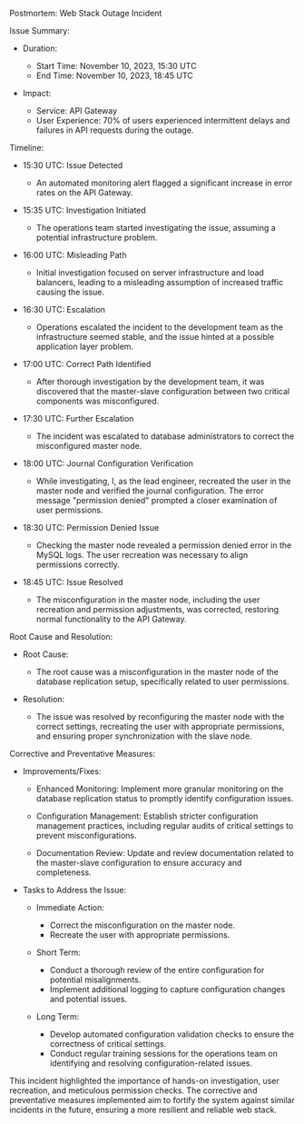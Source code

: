 Postmortem: Web Stack Outage Incident

Issue Summary:

- Duration:
  - Start Time: November 10, 2023, 15:30 UTC
  - End Time: November 10, 2023, 18:45 UTC

- Impact:
  - Service: API Gateway
  - User Experience: 70% of users experienced intermittent delays and failures in API requests during the outage.

Timeline:

- 15:30 UTC: Issue Detected
  - An automated monitoring alert flagged a significant increase in error rates on the API Gateway.

- 15:35 UTC: Investigation Initiated
  - The operations team started investigating the issue, assuming a potential infrastructure problem.

- 16:00 UTC: Misleading Path
  - Initial investigation focused on server infrastructure and load balancers, leading to a misleading assumption of increased traffic causing the issue.

- 16:30 UTC: Escalation
  - Operations escalated the incident to the development team as the infrastructure seemed stable, and the issue hinted at a possible application layer problem.

- 17:00 UTC: Correct Path Identified
  - After thorough investigation by the development team, it was discovered that the master-slave configuration between two critical components was misconfigured.

- 17:30 UTC: Further Escalation
  - The incident was escalated to database administrators to correct the misconfigured master node.

- 18:00 UTC: Journal Configuration Verification
  - While investigating, I, as the lead engineer, recreated the user in the master node and verified the journal configuration. The error message "permission denied" prompted a closer examination of user permissions.

- 18:30 UTC: Permission Denied Issue
  - Checking the master node revealed a permission denied error in the MySQL logs. The user recreation was necessary to align permissions correctly.

- 18:45 UTC: Issue Resolved
  - The misconfiguration in the master node, including the user recreation and permission adjustments, was corrected, restoring normal functionality to the API Gateway.

Root Cause and Resolution:

- Root Cause:
  - The root cause was a misconfiguration in the master node of the database replication setup, specifically related to user permissions.

- Resolution:
  - The issue was resolved by reconfiguring the master node with the correct settings, recreating the user with appropriate permissions, and ensuring proper synchronization with the slave node.

Corrective and Preventative Measures:

- Improvements/Fixes:
  - Enhanced Monitoring: Implement more granular monitoring on the database replication status to promptly identify configuration issues.

  - Configuration Management: Establish stricter configuration management practices, including regular audits of critical settings to prevent misconfigurations.

  - Documentation Review: Update and review documentation related to the master-slave configuration to ensure accuracy and completeness.

- Tasks to Address the Issue:
  - Immediate Action:
    - Correct the misconfiguration on the master node.
    - Recreate the user with appropriate permissions.

  - Short Term:
    - Conduct a thorough review of the entire configuration for potential misalignments.
    - Implement additional logging to capture configuration changes and potential issues.

  - Long Term:
    - Develop automated configuration validation checks to ensure the correctness of critical settings.
    - Conduct regular training sessions for the operations team on identifying and resolving configuration-related issues.

This incident highlighted the importance of hands-on investigation, user recreation, and meticulous permission checks. The corrective and preventative measures implemented aim to fortify the system against similar incidents in the future, ensuring a more resilient and reliable web stack.

